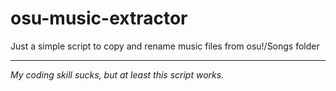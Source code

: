 # osu-music-extractor
Just a simple script to copy and rename music files from osu!/Songs folder  

***
*My coding skill sucks, but at least this script works.*
